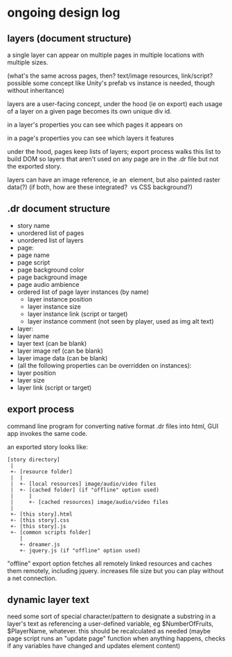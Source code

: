 
# ongoing design log

## layers (document structure)

a single layer can appear on multiple pages in multiple locations with multiple sizes.

(what's the same across pages, then?  text/image resources, link/script?  possible some concept like Unity's prefab vs instance is needed, though without inheritance)

layers are a user-facing concept, under the hood (ie on export) each usage of a layer on a given page becomes its own unique div id.

in a layer's properties you can see which pages it appears on

in a page's properties you can see which layers it features

under the hood, pages keep lists of layers; export process walks this list to build DOM so layers that aren't used on any page are in the .dr file but not the exported story.

layers can have an image reference, ie an <img> element, but also painted raster data(?)  (if both, how are these integrated?  <img> vs CSS background?)


## .dr document structure

* story name
* unordered list of pages
* unordered list of layers
* page:
 * page name
 * page script
 * page background color
 * page background image
 * page audio ambience
 * ordered list of page layer instances (by name)
    - layer instance position
    - layer instance  size
    - layer instance link (script or target)
    - layer instance comment (not seen by player, used as img alt text)
* layer:
 * layer name
 * layer text (can be blank)
 * layer image ref (can be blank)
 * layer image data (can be blank)
 * (all the following properties can be overridden on instances):
 * layer position
 * layer size
 * layer link (script or target)


## export process

command line program for converting native format .dr files into html, GUI app invokes the same code.

an exported story looks like:

    [story directory]
     |
     +- [resource folder]
     |  |
     |  +- [local resources] image/audio/video files
     |  +- [cached folder] (if "offline" option used)
     |     |
     |     +- [cached resources] image/audio/video files
     |
     +- [this story].html
     +- [this story].css
     +- [this story].js
     +- [common scripts folder]
        |
    	+- dreamer.js
    	+- jquery.js (if "offline" option used)

"offline" export option fetches all remotely linked resources and caches them remotely, including jquery.  increases file size but you can play without a net connection.


## dynamic layer text

need some sort of special character/pattern to designate a substring in a layer's text as referencing a user-defined variable, eg $NumberOfFruits, $PlayerName, whatever.  this should be recalculated as needed (maybe page script runs an "update page" function when anything happens, checks if any variables have changed and updates element content)
